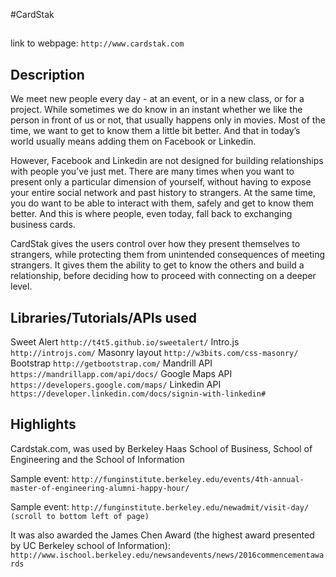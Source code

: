 
#CardStak

## 

link to webpage: ```http://www.cardstak.com```

## Description

We meet new people every day - at an event, or in a new class, or for a project. While sometimes we do know in an instant whether we like the person in front of us or not, that usually happens only in movies. Most of the time, we want to get to know them a little bit better. And that in today’s world usually means adding them on Facebook or Linkedin.

However, Facebook and Linkedin are not designed for building relationships with people you’ve just met. There are many times when you want to present only a particular dimension of yourself, without having to expose your entire social network and past history to strangers. At the same time, you do want to be able to interact with them, safely and get to know them better. And this is where people, even today, fall back to exchanging business
cards.

CardStak gives the users control over how they present themselves to strangers, while protecting them from unintended consequences of meeting strangers. It gives them the ability to get to know the others and build a relationship, before deciding how to proceed with connecting on a deeper level.

## Libraries/Tutorials/APIs used

Sweet Alert ```http://t4t5.github.io/sweetalert/```
Intro.js ```http://introjs.com/```
Masonry layout ```http://w3bits.com/css-masonry/```
Bootstrap ```http://getbootstrap.com/```
Mandrill API ```https://mandrillapp.com/api/docs/```
Google Maps API ```https://developers.google.com/maps/```
Linkedin API ```https://developer.linkedin.com/docs/signin-with-linkedin#```


## Highlights

Cardstak.com, was used by Berkeley Haas School of Business, School of Engineering and the School of Information 

Sample event: ```http://funginstitute.berkeley.edu/events/4th-annual-master-of-engineering-alumni-happy-hour/``` 

Sample event: ```http://funginstitute.berkeley.edu/newadmit/visit-day/ (scroll to bottom left of page) ```

It was also awarded the James Chen Award (the highest award presented by UC Berkeley school of Information): 
```http://www.ischool.berkeley.edu/newsandevents/news/2016commencementawards ```



